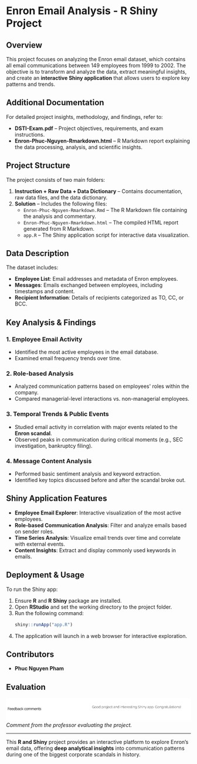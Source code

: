 # Enron Email Analysis - R Shiny Project

## Overview
This project focuses on analyzing the Enron email dataset, which contains all email communications between 149 employees from 1999 to 2002. The objective is to transform and analyze the data, extract meaningful insights, and create an **interactive Shiny application** that allows users to explore key patterns and trends.

## Additional Documentation
For detailed project insights, methodology, and findings, refer to:
- **DSTI-Exam.pdf** – Project objectives, requirements, and exam instructions.
- **Enron-Phuc-Nguyen-Rmarkdown.html** – R Markdown report explaining the data processing, analysis, and scientific insights.

## Project Structure
The project consists of two main folders:
1. **Instruction + Raw Data + Data Dictionary** – Contains documentation, raw data files, and the data dictionary.
2. **Solution** – Includes the following files:
   - `Enron-Phuc-Nguyen-Rmarkdown.Rmd` – The R Markdown file containing the analysis and commentary.
   - `Enron-Phuc-Nguyen-Rmarkdown.html` – The compiled HTML report generated from R Markdown.
   - `app.R` – The Shiny application script for interactive data visualization.

## Data Description
The dataset includes:
- **Employee List**: Email addresses and metadata of Enron employees.
- **Messages**: Emails exchanged between employees, including timestamps and content.
- **Recipient Information**: Details of recipients categorized as TO, CC, or BCC.

## Key Analysis & Findings
### 1. Employee Email Activity
- Identified the most active employees in the email database.
- Examined email frequency trends over time.

### 2. Role-based Analysis
- Analyzed communication patterns based on employees' roles within the company.
- Compared managerial-level interactions vs. non-managerial employees.

### 3. Temporal Trends & Public Events
- Studied email activity in correlation with major events related to the **Enron scandal**.
- Observed peaks in communication during critical moments (e.g., SEC investigation, bankruptcy filing).

### 4. Message Content Analysis
- Performed basic sentiment analysis and keyword extraction.
- Identified key topics discussed before and after the scandal broke out.

## Shiny Application Features
- **Employee Email Explorer**: Interactive visualization of the most active employees.
- **Role-based Communication Analysis**: Filter and analyze emails based on sender roles.
- **Time Series Analysis**: Visualize email trends over time and correlate with external events.
- **Content Insights**: Extract and display commonly used keywords in emails.

## Deployment & Usage
To run the Shiny app:
1. Ensure **R** and **R Shiny** package are installed.
2. Open **RStudio** and set the working directory to the project folder.
3. Run the following command:
   ```r
   shiny::runApp("app.R")
   ```
4. The application will launch in a web browser for interactive exploration.

## Contributors
- **Phuc Nguyen Pham**
  
## Evaluation
![Enron_shiny](comment_prof.png)
*Comment from the professor evaluating the project.*

---
This **R and Shiny** project provides an interactive platform to explore Enron’s email data, offering **deep analytical insights** into communication patterns during one of the biggest corporate scandals in history.

